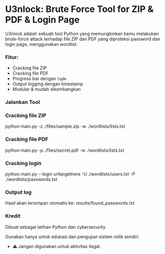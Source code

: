 # U3nlock: Brute Force Tool for ZIP & PDF & Login Page

U3nlock adalah sebuah tool Python yang memungkinkan kamu melakukan brute-force attack terhadap file ZIP dan PDF yang diproteksi password dan login page, menggunakan wordlist.

### Fitur:

- Cracking file ZIP
- Cracking file PDF
- Progress bar dengan `tqdm`
- Output logging dengan timestamp
- Modular & mudah dikembangkan

### Jalankan Tool

### Cracking file ZIP
python main.py -z ./files/sample.zip -w ./wordlists/lists.txt

### Cracking file PDF

python main.py -p ./files/secret.pdf -w ./wordlists/lists.txt

### Cracking login

python main.py --login urltargethere -U ./wordlists/users.txt -P ./wordlists/passwords.txt

### Output log

Hasil akan tersimpan otomatis ke:
results/found_passwords.txt

### Kredit 
Dibuat sebagai latihan Python dan cybersecurity.

Gunakan hanya untuk edukasi dan pengujian sistem milik sendiri.
- ⚠️ Jangan digunakan untuk aktivitas ilegal.
